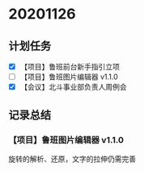 # 20201126

## 计划任务

- [x] 【项目】鲁班前台新手指引立项
- [ ] 【项目】鲁班图片编辑器 v1.1.0
- [x] 【会议】北斗事业部负责人周例会

## 记录总结

### 【项目】鲁班图片编辑器 v1.1.0

旋转的解析、还原，文字的拉伸仍需完善
